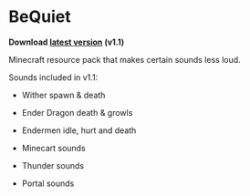 # BeQuiet

<b> Download <a href="https://github.com/Alterux/BeQuiet/raw/master/BeQuiet-1.1.zip">latest version</a> (v1.1) </b>

Minecraft resource pack that makes certain sounds less loud.

Sounds included in v1.1:
- Wither spawn & death
- Ender Dragon death & growls
- Endermen idle, hurt and death

- Minecart sounds

- Thunder sounds

- Portal sounds
